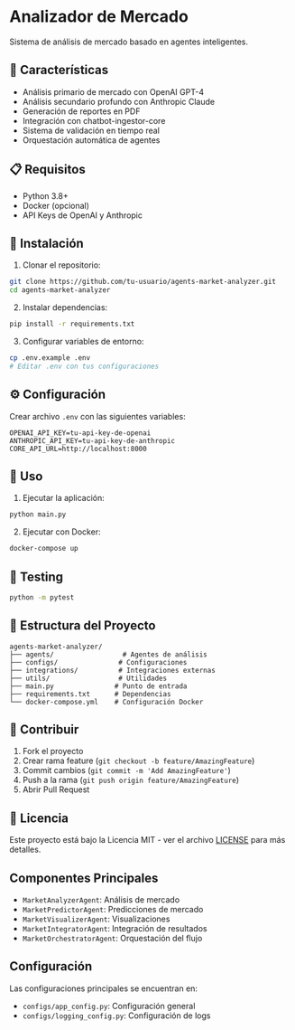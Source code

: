 # Analizador de Mercado

Sistema de análisis de mercado basado en agentes inteligentes.

## 🚀 Características

- Análisis primario de mercado con OpenAI GPT-4
- Análisis secundario profundo con Anthropic Claude
- Generación de reportes en PDF
- Integración con chatbot-ingestor-core
- Sistema de validación en tiempo real
- Orquestación automática de agentes

## 📋 Requisitos

- Python 3.8+
- Docker (opcional)
- API Keys de OpenAI y Anthropic

## 🔧 Instalación

1. Clonar el repositorio:
```bash
git clone https://github.com/tu-usuario/agents-market-analyzer.git
cd agents-market-analyzer
```

2. Instalar dependencias:
```bash
pip install -r requirements.txt
```

3. Configurar variables de entorno:
```bash
cp .env.example .env
# Editar .env con tus configuraciones
```

## ⚙️ Configuración

Crear archivo `.env` con las siguientes variables:

```env
OPENAI_API_KEY=tu-api-key-de-openai
ANTHROPIC_API_KEY=tu-api-key-de-anthropic
CORE_API_URL=http://localhost:8000
```

## 🚀 Uso

1. Ejecutar la aplicación:
```bash
python main.py
```

2. Ejecutar con Docker:
```bash
docker-compose up
```

## 🧪 Testing

```bash
python -m pytest
```

## 📝 Estructura del Proyecto

```
agents-market-analyzer/
├── agents/                 # Agentes de análisis
├── configs/               # Configuraciones
├── integrations/          # Integraciones externas
├── utils/                 # Utilidades
├── main.py               # Punto de entrada
├── requirements.txt      # Dependencias
└── docker-compose.yml    # Configuración Docker
```

## 🤝 Contribuir

1. Fork el proyecto
2. Crear rama feature (`git checkout -b feature/AmazingFeature`)
3. Commit cambios (`git commit -m 'Add AmazingFeature'`)
4. Push a la rama (`git push origin feature/AmazingFeature`)
5. Abrir Pull Request

## 📄 Licencia

Este proyecto está bajo la Licencia MIT - ver el archivo [LICENSE](LICENSE) para más detalles.

## Componentes Principales

- `MarketAnalyzerAgent`: Análisis de mercado
- `MarketPredictorAgent`: Predicciones de mercado
- `MarketVisualizerAgent`: Visualizaciones
- `MarketIntegratorAgent`: Integración de resultados
- `MarketOrchestratorAgent`: Orquestación del flujo

## Configuración

Las configuraciones principales se encuentran en:
- `configs/app_config.py`: Configuración general
- `configs/logging_config.py`: Configuración de logs 
